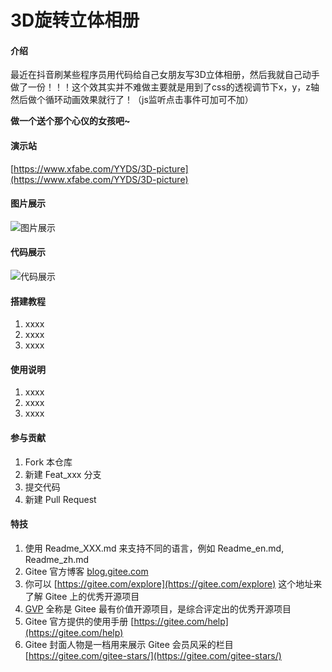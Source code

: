 # 3D旋转立体相册

#### 介绍
最近在抖音刷某些程序员用代码给自己女朋友写3D立体相册，然后我就自己动手做了一份！！！这个效其实并不难做主要就是用到了css的透视调节下x，y，z轴然后做个循环动画效果就行了！（js监听点击事件可加可不加）

 **做一个送个那个心仪的女孩吧~** 

#### 演示站
[https://www.xfabe.com/YYDS/3D-picture](https://www.xfabe.com/YYDS/3D-picture)

#### 图片展示
![图片展示](https://vkceyugu.cdn.bspapp.com/VKCEYUGU-dec470b0-fed6-46e5-be53-ec85fadc01be/ce5db668-e35b-446e-a793-0eb56e378ed0.gif "图片展示")

#### 代码展示
![代码展示](https://foruda.gitee.com/images/1661588772230286910/3057b3a0_8353399.jpeg "代码展示.jpg")


#### 搭建教程

1.  xxxx
2.  xxxx
3.  xxxx

#### 使用说明

1.  xxxx
2.  xxxx
3.  xxxx

#### 参与贡献

1.  Fork 本仓库
2.  新建 Feat_xxx 分支
3.  提交代码
4.  新建 Pull Request


#### 特技

1.  使用 Readme\_XXX.md 来支持不同的语言，例如 Readme\_en.md, Readme\_zh.md
2.  Gitee 官方博客 [blog.gitee.com](https://blog.gitee.com)
3.  你可以 [https://gitee.com/explore](https://gitee.com/explore) 这个地址来了解 Gitee 上的优秀开源项目
4.  [GVP](https://gitee.com/gvp) 全称是 Gitee 最有价值开源项目，是综合评定出的优秀开源项目
5.  Gitee 官方提供的使用手册 [https://gitee.com/help](https://gitee.com/help)
6.  Gitee 封面人物是一档用来展示 Gitee 会员风采的栏目 [https://gitee.com/gitee-stars/](https://gitee.com/gitee-stars/)
